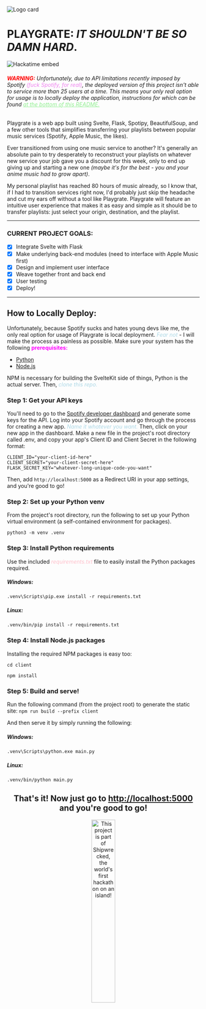 ![Logo card](https://hc-cdn.hel1.your-objectstorage.com/s/v3/5b72e6ea8969529d43298cbf3285a64548ce4409_image.png)
# PLAYGRATE: *IT SHOULDN'T BE SO DAMN HARD*.
![Hackatime embed](https://hackatime-badge.hackclub.com/U083W5CCFDG/Playgrate)

<h6><strong style="color: red">WARNING:</strong> Unfortunately, due to API limitations recently imposed by Spotify <i style="color: violet">(fuck Spotify, for real)</i>, the deployed version of this project isn't able to service more than 25 users at a time. This means your only real option for usage is to locally deploy the application, instructions for which can be found <i style="color: lightgreen; text-decoration: underline">at the bottom of this README.</i></h6>

Playgrate is a web app built using Svelte, Flask, Spotipy, BeautifulSoup, and a few other tools that simplifies transferring your playlists between popular music services (Spotify, Apple Music, the likes). 

Ever transitioned from using one music service to another?
It's generally an absolute pain to try desperately to reconstruct your playlists on whatever new service your job gave you a discount for this week, only to end up giving up and starting a new one *(maybe it's for the best - you and your anime music had to grow apart)*. 

My personal playlist has reached 80 hours of music already, so I know that, if I had to transition services right now, I'd probably just skip the headache and cut my ears off without a tool like Playgrate. Playgrate will feature an intuitive user experience that makes it as easy and simple as it should be to transfer playlists: just select your origin, destination, and the playlist.

---

### CURRENT PROJECT GOALS:
- [X] Integrate Svelte with Flask
- [X] Make underlying back-end modules (need to interface with Apple Music first)
- [X] Design and implement user interface
- [X] Weave together front and back end
- [X] User testing
- [X] Deploy!

---
## How to Locally Deploy:
Unfortunately, because Spotify sucks and hates young devs like me, the only real option for usage of Playgrate is local deployment. <i style="color: lightblue;">Fear not</i> - I will make the process as painless as possible. Make sure your system has the following <strong style="color:magenta">prerequisites:</strong>

- <a href="https://python.org">Python</a>
- <a href="https://nodejs.org">Node.js</a>

NPM is necessary for building the SvelteKit side of things, Python is the actual server. Then, <i style="color:lightblue">clone this repo.</i>
### Step 1: Get your API keys
You'll need to go to the <a href="https://developer.spotify.com/dashboard">Spotify developer dashboard</a> and generate some keys for the API. Log into your Spotify account and go through the process for creating a new app. <i style="color:lightblue">Name it whatever you want.</i> Then, click on your new app in the dashboard. Make a new file in the project's root directory called .env, and copy your app's Client ID and Client Secret in the following format:

``````
CLIENT_ID="your-client-id-here"
CLIENT_SECRET="your-client-secret-here"
FLASK_SECRET_KEY="whatever-long-unique-code-you-want"
``````
Then, add `http://localhost:5000` as a Redirect URI in your app settings, and you're good to go!

### Step 2: Set up your Python venv
From the project's root directory, run the following to set up your Python virtual environment (a self-contained environment for packages). 

```python3 -m venv .venv```
### Step 3: Install Python requirements
Use the included <i style="color:pink">requirements.txt</i> file to easily install the Python packages required.

<h5>Windows:</h5>

```.venv\Scripts\pip.exe install -r requirements.txt ```
<h5>Linux:</h5>

```.venv/bin/pip install -r requirements.txt```

### Step 4: Install Node.js packages
Installing the required NPM packages is easy too:

```cd client```

```npm install```

### Step 5: Build and serve!
Run the following command (from the project root) to generate the static site:
```npm run build --prefix client```

And then serve it by simply running the following:

<h5>Windows:</h5>

```.venv\Scripts\python.exe main.py```

<h5>Linux:</h5>

```.venv/bin/python main.py```
<div align="center"><h2>That's it! Now just go to <a href="http://localhost:5000">http://localhost:5000</a> and you're good to go!</h2></div>
<div align="center">
  <a href="https://shipwrecked.hackclub.com/?t=ghrm" target="_blank">
    <img src="https://hc-cdn.hel1.your-objectstorage.com/s/v3/739361f1d440b17fc9e2f74e49fc185d86cbec14_badge.png" 
         alt="This project is part of Shipwrecked, the world's first hackathon on an island!" 
         style="width: 35%;">
  </a>
</div>
